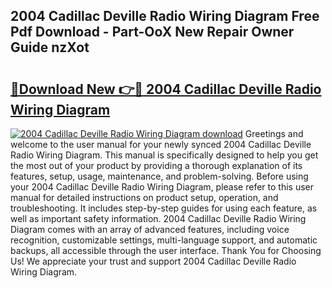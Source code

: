 ## 2004 Cadillac Deville Radio Wiring Diagram Free Pdf Download - Part-OoX New Repair Owner Guide nzXot

# <h2><a href="http://dfoqflt.blite.top/?on=2004+Cadillac+Deville+Radio+Wiring+Diagram">🔗Download New 👉🔴 2004 Cadillac Deville Radio Wiring Diagram</a></h2>

[![2004 Cadillac Deville Radio Wiring Diagram download](https://i.imgur.com/lujVjoI.png)](http://dfoqflt.blite.top/?on=2004+Cadillac+Deville+Radio+Wiring+Diagram)
Greetings and welcome to the user manual for your newly synced 2004 Cadillac Deville Radio Wiring Diagram. This manual is specifically designed to help you get the most out of your product by providing a thorough explanation of its features, setup, usage, maintenance, and problem-solving. Before using your 2004 Cadillac Deville Radio Wiring Diagram, please refer to this user manual for detailed instructions on product setup, operation, and troubleshooting. It includes step-by-step guides for using each feature, as well as important safety information. 2004 Cadillac Deville Radio Wiring Diagram comes with an array of advanced features, including voice recognition, customizable settings, multi-language support, and automatic backups, all accessible through the user interface. Thank You for Choosing Us! We appreciate your trust and support 2004 Cadillac Deville Radio Wiring Diagram.
